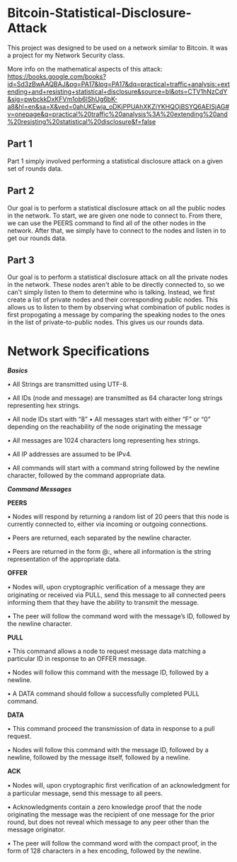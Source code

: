 # Bitcoin-Statistical-Disclosure-Attack
This project was designed to be used on a network similar to Bitcoin.  It was a project for my Network Security class.

More info on the mathematical aspects of this attack:
https://books.google.com/books?id=Sd3zBwAAQBAJ&pg=PA17&lpg=PA17&dq=practical+traffic+analysis:+extending+and+resisting+statistical+disclosure&source=bl&ots=CTV1hNzCdY&sig=pwbckkDxKFVm1ob6lShUg6bK-a8&hl=en&sa=X&ved=0ahUKEwja_oDKjPPUAhXKZiYKHQOjBSYQ6AEISjAG#v=onepage&q=practical%20traffic%20analysis%3A%20extending%20and%20resisting%20statistical%20disclosure&f=false

## Part 1
Part 1 simply involved performing a statistical disclosure attack on a given set of rounds data.

## Part 2
Our goal is to perform a statistical disclosure attack on all the public nodes in the network.  To start, we are given one node to connect to.  From there, we can use the PEERS command to find all of the other nodes in the network.
  After that, we simply have to connect to the nodes and listen in to get our rounds data.
  
## Part 3
Our goal is to perform a statistical disclosure attack on all the private nodes in the network.  These nodes aren't able to be directly connected to, so we can't simply listen to them to determine who is talking.  Instead, we first create a list of private nodes and their corresponding public nodes.  This allows us to listen to them by observing what combination of public nodes is first propogating a message by comparing the speaking nodes to the ones in the list of private-to-public nodes.  This gives us our rounds data.

# Network Specifications
___Basics___

• All Strings are transmitted using UTF-8. 

• All IDs (node and message) are transmitted as 64 character long strings representing hex strings. 

• All node IDs start with “8” • All messages start with either “F” or “0” depending on the reachability of the node originating the message 

• All messages are 1024 characters long representing hex strings. 

• All IP addresses are assumed to be IPv4. 

• All commands will start with a command string followed by the newline character, followed by the command appropriate data.


___Command Messages___

__PEERS__

• Nodes will respond by returning a random list of 20 peers that this node is currently connected to, either via incoming or outgoing 
connections. 

• Peers are returned, each separated by the newline character. 

• Peers are returned in the form <Peer ID Value>@<IP Address>:<TCP Port>, where all information is the string representation of the appropriate data.

__OFFER__

• Nodes will, upon cryptographic veriﬁcation of a message they are originating or received via PULL, send this message to all connected peers informing them that they have the ability to transmit the message. 

• The peer will follow the command word with the message’s ID, followed by the newline character.

__PULL__

• This command allows a node to request message data matching a particular ID in response to an OFFER message. 

• Nodes will follow this command with the message ID, followed by a newline. 

• A DATA command should follow a successfully completed PULL command.

__DATA__

• This command proceed the transmission of data in response to a pull request. 

• Nodes will follow this command with the message ID, followed by a newline, followed by the message itself, followed by a newline.

__ACK__

• Nodes will, upon cryptographic ﬁrst veriﬁcation of an acknowledgment for a particular message, send this message to all peers. 

• Acknowledgments contain a zero knowledge proof that the node originating the message was the recipient of one message for the prior round, but does not reveal which message to any peer other than the message originator. 

• The peer will follow the command word with the compact proof, in the form of 128 characters in a hex encoding, followed by the newline.
